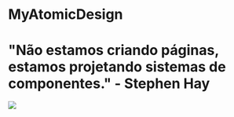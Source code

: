 # MyAtomicDesign

# "Não estamos criando páginas, estamos projetando sistemas de componentes." - Stephen Hay

<img src="https://dab1nmslvvntp.cloudfront.net/wp-content/uploads/2011/01/PeriodicTables2.png">
